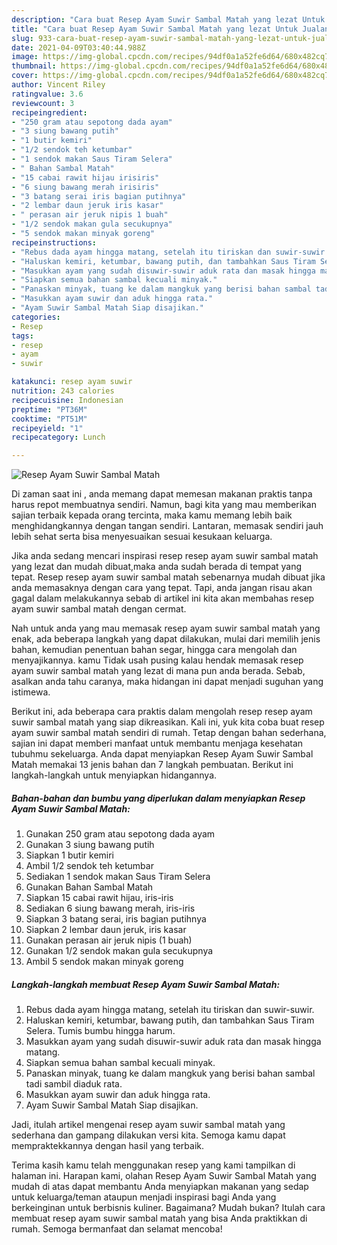 ```yaml
---
description: "Cara buat Resep Ayam Suwir Sambal Matah yang lezat Untuk Jualan"
title: "Cara buat Resep Ayam Suwir Sambal Matah yang lezat Untuk Jualan"
slug: 933-cara-buat-resep-ayam-suwir-sambal-matah-yang-lezat-untuk-jualan
date: 2021-04-09T03:40:44.988Z
image: https://img-global.cpcdn.com/recipes/94df0a1a52fe6d64/680x482cq70/resep-ayam-suwir-sambal-matah-foto-resep-utama.jpg
thumbnail: https://img-global.cpcdn.com/recipes/94df0a1a52fe6d64/680x482cq70/resep-ayam-suwir-sambal-matah-foto-resep-utama.jpg
cover: https://img-global.cpcdn.com/recipes/94df0a1a52fe6d64/680x482cq70/resep-ayam-suwir-sambal-matah-foto-resep-utama.jpg
author: Vincent Riley
ratingvalue: 3.6
reviewcount: 3
recipeingredient:
- "250 gram atau sepotong dada ayam"
- "3 siung bawang putih"
- "1 butir kemiri"
- "1/2 sendok teh ketumbar"
- "1 sendok makan Saus Tiram Selera"
- " Bahan Sambal Matah"
- "15 cabai rawit hijau irisiris"
- "6 siung bawang merah irisiris"
- "3 batang serai iris bagian putihnya"
- "2 lembar daun jeruk iris kasar"
- " perasan air jeruk nipis 1 buah"
- "1/2 sendok makan gula secukupnya"
- "5 sendok makan minyak goreng"
recipeinstructions:
- "Rebus dada ayam hingga matang, setelah itu tiriskan dan suwir-suwir."
- "Haluskan kemiri, ketumbar, bawang putih, dan tambahkan Saus Tiram Selera. Tumis bumbu hingga harum."
- "Masukkan ayam yang sudah disuwir-suwir aduk rata dan masak hingga matang."
- "Siapkan semua bahan sambal kecuali minyak."
- "Panaskan minyak, tuang ke dalam mangkuk yang berisi bahan sambal tadi sambil diaduk rata."
- "Masukkan ayam suwir dan aduk hingga rata."
- "Ayam Suwir Sambal Matah Siap disajikan."
categories:
- Resep
tags:
- resep
- ayam
- suwir

katakunci: resep ayam suwir 
nutrition: 243 calories
recipecuisine: Indonesian
preptime: "PT36M"
cooktime: "PT51M"
recipeyield: "1"
recipecategory: Lunch

---
```



![Resep Ayam Suwir Sambal Matah](https://img-global.cpcdn.com/recipes/94df0a1a52fe6d64/680x482cq70/resep-ayam-suwir-sambal-matah-foto-resep-utama.jpg)

Di zaman  saat ini , anda memang dapat memesan makanan praktis tanpa harus repot membuatnya sendiri. Namun, bagi kita yang mau memberikan sajian terbaik kepada orang tercinta, maka kamu memang lebih baik menghidangkannya dengan tangan sendiri. Lantaran, memasak sendiri jauh lebih sehat serta bisa menyesuaikan sesuai kesukaan keluarga.

Jika anda sedang mencari inspirasi resep resep ayam suwir sambal matah yang lezat dan mudah dibuat,maka anda sudah berada di tempat yang tepat. Resep resep ayam suwir sambal matah  sebenarnya mudah dibuat jika anda memasaknya dengan cara yang tepat. Tapi, anda jangan risau akan gagal dalam melakukannya 
sebab di artikel ini kita akan membahas resep ayam suwir sambal matah dengan cermat.  



Nah untuk anda yang mau memasak resep ayam suwir sambal matah yang enak, ada beberapa langkah yang dapat dilakukan, mulai dari memilih jenis bahan, kemudian penentuan bahan segar, hingga cara mengolah dan menyajikannya. kamu Tidak usah pusing kalau hendak memasak resep ayam suwir sambal matah yang lezat di mana pun anda berada. Sebab, asalkan anda  tahu caranya, maka hidangan ini dapat menjadi suguhan yang istimewa.

Berikut ini, ada beberapa cara praktis  dalam mengolah resep resep ayam suwir sambal matah yang siap dikreasikan. Kali ini, yuk kita coba buat resep ayam suwir sambal matah sendiri di rumah. Tetap dengan bahan sederhana, sajian ini dapat memberi manfaat untuk membantu menjaga kesehatan tubuhmu sekeluarga. Anda dapat menyiapkan Resep Ayam Suwir Sambal Matah memakai 13 jenis bahan dan 7 langkah pembuatan. Berikut ini langkah-langkah untuk menyiapkan hidangannya.

<!--inarticleads1-->

##### Bahan-bahan dan bumbu yang diperlukan dalam menyiapkan Resep Ayam Suwir Sambal Matah:

1. Gunakan 250 gram atau sepotong dada ayam
1. Gunakan 3 siung bawang putih
1. Siapkan 1 butir kemiri
1. Ambil 1/2 sendok teh ketumbar
1. Sediakan 1 sendok makan Saus Tiram Selera
1. Gunakan  Bahan Sambal Matah
1. Siapkan 15 cabai rawit hijau, iris-iris
1. Sediakan 6 siung bawang merah, iris-iris
1. Siapkan 3 batang serai, iris bagian putihnya
1. Siapkan 2 lembar daun jeruk, iris kasar
1. Gunakan  perasan air jeruk nipis (1 buah)
1. Gunakan 1/2 sendok makan gula secukupnya
1. Ambil 5 sendok makan minyak goreng




<!--inarticleads2-->

##### Langkah-langkah membuat Resep Ayam Suwir Sambal Matah:

1. Rebus dada ayam hingga matang, setelah itu tiriskan dan suwir-suwir.
1. Haluskan kemiri, ketumbar, bawang putih, dan tambahkan Saus Tiram Selera. Tumis bumbu hingga harum.
1. Masukkan ayam yang sudah disuwir-suwir aduk rata dan masak hingga matang.
1. Siapkan semua bahan sambal kecuali minyak.
1. Panaskan minyak, tuang ke dalam mangkuk yang berisi bahan sambal tadi sambil diaduk rata.
1. Masukkan ayam suwir dan aduk hingga rata.
1. Ayam Suwir Sambal Matah Siap disajikan.




Jadi, itulah artikel mengenai  resep ayam suwir sambal matah  yang sederhana dan gampang dilakukan versi kita. Semoga kamu dapat mempraktekkannya dengan hasil yang terbaik. 

Terima kasih kamu telah menggunakan resep yang kami tampilkan di halaman ini. Harapan kami, olahan  Resep Ayam Suwir Sambal Matah yang mudah di atas dapat membantu Anda menyiapkan makanan yang sedap untuk keluarga/teman ataupun menjadi inspirasi bagi Anda yang berkeinginan untuk berbisnis kuliner. Bagaimana? Mudah bukan? Itulah cara membuat resep ayam suwir sambal matah yang bisa Anda praktikkan di rumah. Semoga bermanfaat dan selamat mencoba!

